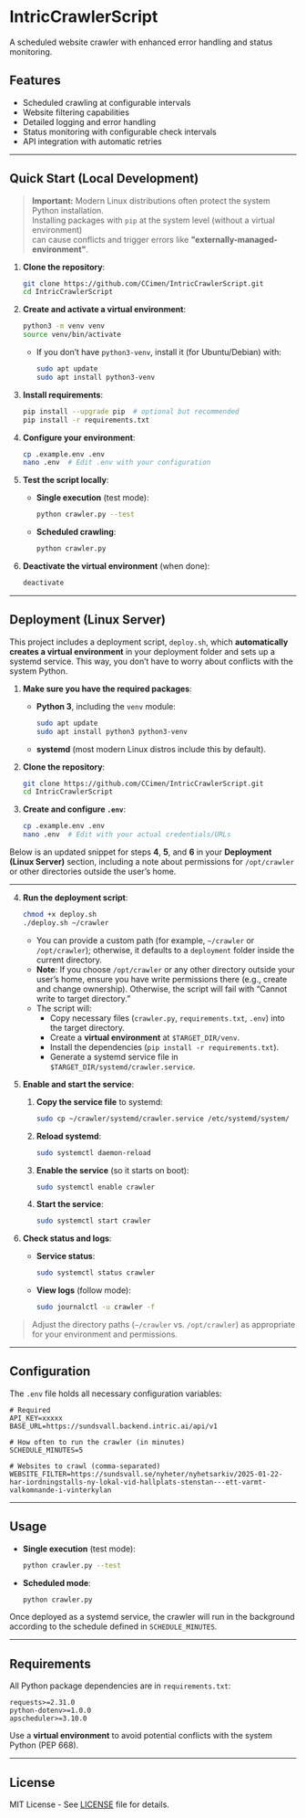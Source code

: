 # IntricCrawlerScript

A scheduled website crawler with enhanced error handling and status monitoring.

## Features

- Scheduled crawling at configurable intervals
- Website filtering capabilities
- Detailed logging and error handling
- Status monitoring with configurable check intervals
- API integration with automatic retries

---

## Quick Start (Local Development)

> **Important:** Modern Linux distributions often protect the system Python installation.  
> Installing packages with `pip` at the system level (without a virtual environment)  
> can cause conflicts and trigger errors like **"externally-managed-environment"**.

1. **Clone the repository**:
    ```bash
    git clone https://github.com/CCimen/IntricCrawlerScript.git
    cd IntricCrawlerScript
    ```

2. **Create and activate a virtual environment**:
    ```bash
    python3 -m venv venv
    source venv/bin/activate
    ```
    - If you don’t have `python3-venv`, install it (for Ubuntu/Debian) with:
      ```bash
      sudo apt update
      sudo apt install python3-venv
      ```

3. **Install requirements**:
    ```bash
    pip install --upgrade pip  # optional but recommended
    pip install -r requirements.txt
    ```

4. **Configure your environment**:
    ```bash
    cp .example.env .env
    nano .env  # Edit .env with your configuration
    ```

5. **Test the script locally**:
    - **Single execution** (test mode):
      ```bash
      python crawler.py --test
      ```
    - **Scheduled crawling**:
      ```bash
      python crawler.py
      ```

6. **Deactivate the virtual environment** (when done):
    ```bash
    deactivate
    ```

---

## Deployment (Linux Server)

This project includes a deployment script, `deploy.sh`, which **automatically creates a virtual environment** in your deployment folder and sets up a systemd service. This way, you don’t have to worry about conflicts with the system Python.

1. **Make sure you have the required packages**:
    - **Python 3**, including the `venv` module:
      ```bash
      sudo apt update
      sudo apt install python3 python3-venv
      ```
    - **systemd** (most modern Linux distros include this by default).

2. **Clone the repository**:
    ```bash
    git clone https://github.com/CCimen/IntricCrawlerScript.git
    cd IntricCrawlerScript
    ```

3. **Create and configure `.env`**:
    ```bash
    cp .example.env .env
    nano .env  # Edit with your actual credentials/URLs
    ```

Below is an updated snippet for steps **4**, **5**, and **6** in your **Deployment (Linux Server)** section, including a note about permissions for `/opt/crawler` or other directories outside the user’s home.

---

4. **Run the deployment script**:
    ```bash
    chmod +x deploy.sh
    ./deploy.sh ~/crawler
    ```
    - You can provide a custom path (for example, `~/crawler` or `/opt/crawler`); otherwise, it defaults to a `deployment` folder inside the current directory.
    - **Note**: If you choose `/opt/crawler` or any other directory outside your user’s home, ensure you have write permissions there (e.g., create and change ownership). Otherwise, the script will fail with “Cannot write to target directory.”
    - The script will:
      - Copy necessary files (`crawler.py`, `requirements.txt`, `.env`) into the target directory.
      - Create a **virtual environment** at `$TARGET_DIR/venv`.
      - Install the dependencies (`pip install -r requirements.txt`).
      - Generate a systemd service file in `$TARGET_DIR/systemd/crawler.service`.

5. **Enable and start the service**:
    1. **Copy the service file** to systemd:
        ```bash
        sudo cp ~/crawler/systemd/crawler.service /etc/systemd/system/
        ```
    2. **Reload systemd**:
        ```bash
        sudo systemctl daemon-reload
        ```
    3. **Enable the service** (so it starts on boot):
        ```bash
        sudo systemctl enable crawler
        ```
    4. **Start the service**:
        ```bash
        sudo systemctl start crawler
        ```

6. **Check status and logs**:
    - **Service status**:
      ```bash
      sudo systemctl status crawler
      ```
    - **View logs** (follow mode):
      ```bash
      sudo journalctl -u crawler -f
      ```

> Adjust the directory paths (`~/crawler` vs. `/opt/crawler`) as appropriate for your environment and permissions.
---

## Configuration

The `.env` file holds all necessary configuration variables:

```env
# Required
API_KEY=xxxxx
BASE_URL=https://sundsvall.backend.intric.ai/api/v1

# How often to run the crawler (in minutes)
SCHEDULE_MINUTES=5

# Websites to crawl (comma-separated)
WEBSITE_FILTER=https://sundsvall.se/nyheter/nyhetsarkiv/2025-01-22-har-iordningstalls-ny-lokal-vid-hallplats-stenstan---ett-varmt-valkomnande-i-vinterkylan
```

---

## Usage

- **Single execution** (test mode):
  ```bash
  python crawler.py --test
  ```
- **Scheduled mode**:
  ```bash
  python crawler.py
  ```

Once deployed as a systemd service, the crawler will run in the background according to the schedule defined in `SCHEDULE_MINUTES`.

---

## Requirements

All Python package dependencies are in `requirements.txt`:

```
requests>=2.31.0
python-dotenv>=1.0.0
apscheduler>=3.10.0
```

Use a **virtual environment** to avoid potential conflicts with the system Python (PEP 668).

---

## License

MIT License - See [LICENSE](LICENSE) file for details.

